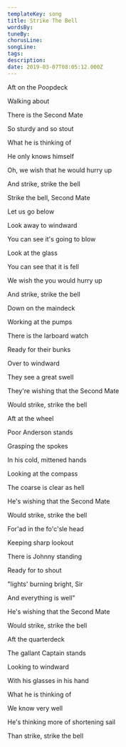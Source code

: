 ```yaml
---
templateKey: song
title: Strike The Bell  
wordsBy:
tuneBy:
chorusLine:
songLine:
tags:
description:
date: 2019-03-07T08:05:12.000Z
---
```

Aft on the Poopdeck

Walking about

There is the Second Mate

So sturdy and so stout

What he is thinking of

He only knows himself

Oh, we wish that he would hurry up

And strike, strike the bell

Strike the bell, Second Mate

Let us go below

Look away to windward

You can see it\'s going to blow

Look at the glass

You can see that it is fell

We wish the you would hurry up

And strike, strike the bell

Down on the maindeck

Working at the pumps

There is the larboard watch

Ready for their bunks

Over to windward

They see a great swell

They\'re wishing that the Second Mate

Would strike, strike the bell

Aft at the wheel

Poor Anderson stands

Grasping the spokes

In his cold, mittened hands

Looking at the compass

The coarse is clear as hell

He\'s wishing that the Second Mate

Would strike, strike the bell

For\'ad in the fo\'c\'sle head

Keeping sharp lookout

There is Johnny standing

Ready for to shout

\"lights\' burning bright, Sir

And everything is well\"

He\'s wishing that the Second Mate

Would strike, strike the bell

Aft the quarterdeck

The gallant Captain stands

Looking to windward

With his glasses in his hand

What he is thinking of

We know very well

He\'s thinking more of shortening sail

Than strike, strike the bell

